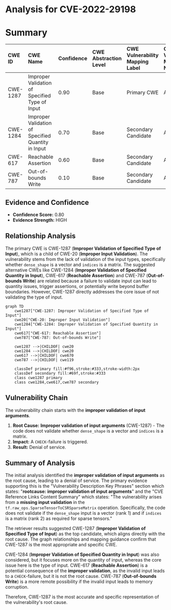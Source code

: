 # Analysis for CVE-2022-29198

# Summary
| CWE ID  | CWE Name                                                                                                  | Confidence | CWE Abstraction Level | CWE Vulnerability Mapping Label | CWE-Vulnerability Mapping Notes |
| :-------- | :---------------------------------------------------------------------------------------------------------- | :--------- | :---------------------- | :------------------------------ | :------------------------------ |
| CWE-1287 | Improper Validation of Specified Type of Input                                                              | 0.90       | Base                    | Primary CWE                    | Allowed                       |
| CWE-1284 | Improper Validation of Specified Quantity in Input                                                              | 0.70       | Base                    | Secondary Candidate            | Allowed                       |
| CWE-617  | Reachable Assertion                                                                                           | 0.60       | Base                    | Secondary Candidate            | Allowed                       |
| CWE-787  | Out-of-bounds Write                                                                                           | 0.10       | Base                    | Secondary Candidate            | Allowed                       |

## Evidence and Confidence

*   **Confidence Score:** 0.80
*   **Evidence Strength:** HIGH

## Relationship Analysis
The primary CWE is CWE-1287 (**Improper Validation of Specified Type of Input**), which is a child of CWE-20 (**Improper Input Validation**). The vulnerability stems from the lack of validation of the input types, specifically whether `dense_shape` is a vector and `indices` is a matrix. The suggested alternative CWEs like CWE-1284 (**Improper Validation of Specified Quantity in Input**), CWE-617 (**Reachable Assertion**) and CWE-787 (**Out-of-bounds Write**) are related because a failure to validate input can lead to quantity issues, trigger assertions, or potentially write beyond buffer boundaries. However, CWE-1287 directly addresses the core issue of not validating the type of input.

```mermaid
graph TD
    cwe1287["CWE-1287: Improper Validation of Specified Type of Input"]
    cwe20["CWE-20: Improper Input Validation"]
    cwe1284["CWE-1284: Improper Validation of Specified Quantity in Input"]
    cwe617["CWE-617: Reachable Assertion"]
    cwe787["CWE-787: Out-of-bounds Write"]

    cwe1287 -->|CHILDOF| cwe20
    cwe1284 -->|CHILDOF| cwe20
    cwe617 -->|CHILDOF| cwe670
    cwe787 -->|CHILDOF| cwe119

    classDef primary fill:#f96,stroke:#333,stroke-width:2px
    classDef secondary fill:#69f,stroke:#333
    class cwe1287 primary
    class cwe1284,cwe617,cwe787 secondary
```

## Vulnerability Chain
The vulnerability chain starts with the **improper validation of input arguments**.

1.  **Root Cause:** **Improper validation of input arguments** (CWE-1287) - The code does not validate whether `dense_shape` is a vector and `indices` is a matrix.
2.  **Impact:** A `CHECK`-failure is triggered.
3.  **Result:** Denial of service.

## Summary of Analysis
The initial analysis identified the **improper validation of input arguments** as the root cause, leading to a denial of service. The primary evidence supporting this is the "Vulnerability Description Key Phrases" section which states: "**rootcause:** **improper validation of input arguments**" and the "CVE Reference Links Content Summary" which states: "The vulnerability arises from a **missing input validation** in the `tf.raw_ops.SparseTensorToCSRSparseMatrix` operation. Specifically, the code does not validate if the `dense_shape` input is a vector (rank 1) and if `indices` is a matrix (rank 2) as required for sparse tensors."

The retriever results suggested CWE-1287 (**Improper Validation of Specified Type of Input**) as the top candidate, which aligns directly with the root cause. The graph relationships and mapping guidance confirm that CWE-1287 is the most appropriate and specific CWE.

CWE-1284 (**Improper Validation of Specified Quantity in Input**) was also considered, but it focuses more on the quantity of input, whereas the core issue here is the type of input. CWE-617 (**Reachable Assertion**) is a potential consequence of the **improper validation**, as the invalid input leads to a `CHECK`-failure, but it is not the root cause. CWE-787 (**Out-of-bounds Write**) is a more remote possibility if the invalid input leads to memory corruption.

Therefore, CWE-1287 is the most accurate and specific representation of the vulnerability's root cause.
